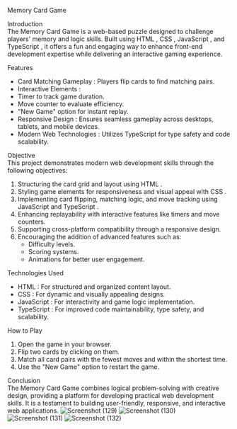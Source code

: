 Memory Card Game

Introduction  
The Memory Card Game is a web-based puzzle designed to challenge players' memory and logic skills. Built using   HTML  ,   CSS  ,   JavaScript  , and   TypeScript  , it offers a fun and engaging way to enhance front-end development expertise while delivering an interactive gaming experience.

Features  
-   Card Matching Gameplay  : Players flip cards to find matching pairs.
-   Interactive Elements  :
  - Timer to track game duration.
  - Move counter to evaluate efficiency.
  - "New Game" option for instant replay.
-   Responsive Design  : Ensures seamless gameplay across desktops, tablets, and mobile devices.
-   Modern Web Technologies  : Utilizes TypeScript for type safety and code scalability.

Objective  
This project demonstrates modern web development skills through the following objectives:
1. Structuring the card grid and layout using   HTML  .
2. Styling game elements for responsiveness and visual appeal with   CSS  .
3. Implementing card flipping, matching logic, and move tracking using   JavaScript   and   TypeScript  .
4. Enhancing replayability with interactive features like timers and move counters.
5. Supporting cross-platform compatibility through a responsive design.
6. Encouraging the addition of advanced features such as:
   - Difficulty levels.
   - Scoring systems.
   - Animations for better user engagement.

Technologies Used  
-   HTML  : For structured and organized content layout.
-   CSS  : For dynamic and visually appealing designs.
-   JavaScript  : For interactivity and game logic implementation.
-   TypeScript  : For improved code maintainability, type safety, and scalability.

How to Play  
1. Open the game in your browser.
2. Flip two cards by clicking on them.
3. Match all card pairs with the fewest moves and within the shortest time.
4. Use the "New Game" option to restart the game.

Conclusion  
The Memory Card Game combines logical problem-solving with creative design, providing a platform for developing practical web development skills. It is a testament to building user-friendly, responsive, and interactive web applications.
![Screenshot (129)](https://github.com/user-attachments/assets/0aad969a-b7ad-4e47-86cc-7ef607eac40d)
![Screenshot (130)](https://github.com/user-attachments/assets/8b2acdac-b358-478a-b131-ce82e3cfac98)
![Screenshot (131)](https://github.com/user-attachments/assets/11795df4-67b7-417b-b9bb-4f92a28011e2)
![Screenshot (132)](https://github.com/user-attachments/assets/d389a1f6-1306-4ad6-acfb-a29700ae2223)

